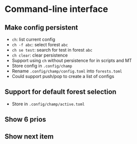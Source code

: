 # Command-line interface

## Make config persistent
- `ch`: list current config
- `ch -f abc`: select forest `abc`
- `ch se test`: search for test in forest `abc`
- `ch clear`: clear persistence
- Support using `ch` without persistence for in scripts and MT
- Store config in `.config/champ`
- Rename `.config/champ/config.toml` into `forests.toml`
- Could support push/pop to create a list of configs

## Support for default forest selection
- Store in `.config/champ/active.toml`

## Show 6 prios

## Show next item
